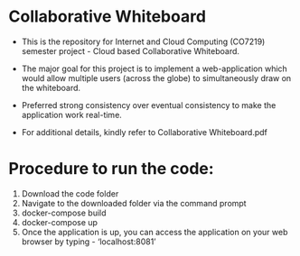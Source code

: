 # Collaborative Whiteboard

* This is the repository for Internet and Cloud Computing (CO7219) semester project - Cloud based Collaborative Whiteboard.
  
* The major goal for this project is to implement a web-application which would allow multiple users (across the globe) to simultaneously draw on the whiteboard.

* Preferred strong consistency over eventual consistency to make the application work real-time.

* For additional details, kindly refer to Collaborative Whiteboard.pdf

# Procedure to run the code:
1. Download the code folder
2. Navigate to the downloaded folder via the command prompt
3. docker-compose build
4. docker-compose up
5. Once the application is up, you can access the application on your web browser by
typing - ‘localhost:8081’
